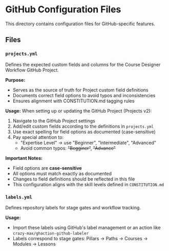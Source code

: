 # GitHub Configuration Files

This directory contains configuration files for GitHub-specific features.

## Files

### `projects.yml`
Defines the expected custom fields and columns for the Course Designer Workflow GitHub Project.

**Purpose:**
- Serves as the source of truth for Project custom field definitions
- Documents correct field options to avoid typos and inconsistencies
- Ensures alignment with CONSTITUTION.md tagging rules

**Usage:**
When setting up or updating the GitHub Project (Projects v2):
1. Navigate to the GitHub Project settings
2. Add/edit custom fields according to the definitions in `projects.yml`
3. Use exact spelling for field options as documented (case-sensitive)
4. Pay special attention to:
   - "Expertise Level" → use "Beginner", "Intermediate", "Advanced"
   - Avoid common typos: ~~"Begginer"~~, ~~"Advance"~~

**Important Notes:**
- Field options are **case-sensitive**
- All options must match exactly as documented
- Changes to field definitions should be reflected in this file
- This configuration aligns with the skill levels defined in `CONSTITUTION.md`

### `labels.yml`
Defines repository labels for stage gates and workflow tracking.

**Usage:**
- Import these labels using GitHub's label management or an action like `crazy-max/ghaction-github-labeler`
- Labels correspond to stage gates: Pillars → Paths → Courses → Modules → Lessons
